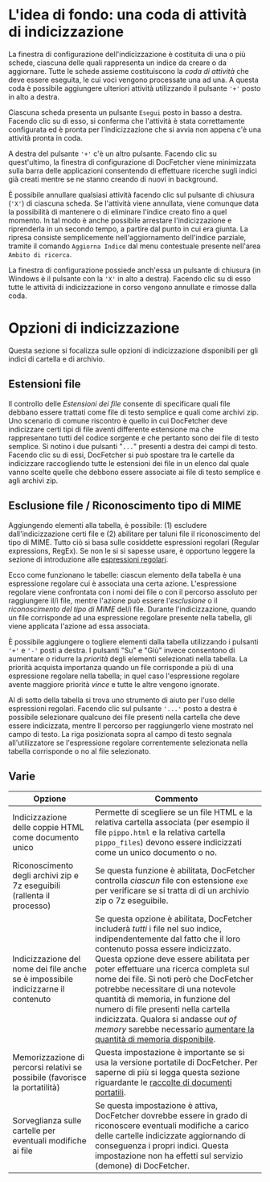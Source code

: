 L'idea di fondo: una coda di attività di indicizzazione
=====================================
La finestra di configurazione dell'indicizzazione è costituita di una o più schede, ciascuna delle quali rappresenta un indice da creare o da aggiornare. Tutte le schede assieme costituiscono la *coda di attività* che deve essere eseguita, le cui voci vengono processate una ad una. A questa coda è possibile aggiungere ulteriori attività utilizzando il pulsante `'+'` posto in alto a destra.

Ciascuna scheda presenta un pulsante `Esegui` posto in basso a destra. Facendo clic su di esso, si conferma che l'attività è stata correttamente configurata ed è pronta per l'indicizzazione che si avvia non appena c'è una attività pronta in coda.

A destra del pulsante `'+'` c'è un altro pulsante. Facendo clic su quest'ultimo, la finestra di configurazione di DocFetcher viene minimizzata sulla barra delle applicazioni consentendo di effettuare ricerche sugli indici già creati mentre se ne stanno creando di nuovi in background.

È possibile annullare qualsiasi attività facendo clic sul pulsante di chiusura (`'X'`) di ciascuna scheda. Se l'attività viene annullata, viene comunque data la possibilità di mantenere o di eliminare l'indice creato fino a quel momento. In tal modo è anche possibile arrestare l'indicizzazione e riprenderla in un secondo tempo, a partire dal punto in cui era giunta. La ripresa consiste semplicemente nell'aggiornamento dell'indice parziale, tramite il comando `Aggiorna Indice` dal menu contestuale presente nell'area `Ambito di ricerca`.

La finestra di configurazione possiede anch'essa un pulsante di chiusura (in Windows è il pulsante con la `'X'` in alto a destra). Facendo clic su di esso tutte le attività di indicizzazione in corso vengono annullate e rimosse dalla coda.

Opzioni di indicizzazione
================
Questa sezione si focalizza sulle opzioni di indicizzazione disponibili per gli indici di cartella e di archivio.

Estensioni file
---------------
Il controllo delle *Estensioni dei file* consente di specificare quali file debbano essere trattati come file di testo semplice e quali come archivi zip. Uno scenario di comune riscontro è quello in cui DocFetcher deve indicizzare certi tipi di file aventi differente estensione ma che rappresentano tutti del codice sorgente e che pertanto sono dei file di testo semplice. Si notino i due pulsanti "`...`" presenti a destra dei campi di testo. Facendo clic su di essi, DocFetcher si può spostare tra le cartelle da indicizzare raccogliendo tutte le estensioni dei file in un elenco dal quale vanno scelte quelle che debbono essere associate ai file di testo semplice e agli archivi zip.

Esclusione file / Riconoscimento tipo di MIME
--------------------------------
Aggiungendo elementi alla tabella, è possibile: (1) escludere dall'indicizzazione certi file e (2) abilitare per taluni file il riconoscimento del tipo di MIME. Tutto ciò si basa sulle cosiddette espressioni regolari (Regular expressions, RegEx). Se non le si si sapesse usare, è opportuno leggere la sezione di introduzione alle [espressioni regolari](Regular_Expressions.html).

Ecco come funzionano le tabelle: ciascun elemento della tabella è una espressione regolare cui è associata una certa azione. L'espressione regolare viene confrontata con i nomi dei file o con il percorso assoluto per raggiungere il/i file, mentre l'azione può essere l'*esclusione* o il *riconoscimento del tipo di MIME* del/i file. Durante l'indicizzazione, quando un file corrisponde ad una espressione regolare presente nella tabella, gli viene applicata l'azione ad essa associata.

È possibile aggiungere o togliere elementi dalla tabella utilizzando i pulsanti `'+'` e `'-'` posti a destra. I pulsanti "Su" e "Giù" invece consentono di aumentare o ridurre la *priorità* degli elementi selezionati nella tabella. La priorità acquista importanza quando un file corrisponde a più di una espressione regolare nella tabella; in quel caso l'espressione regolare avente maggiore priorità *vince* e tutte le altre vengono ignorate.

Al di sotto della tabella si trova uno strumento di aiuto per l'uso delle espressioni regolari. Facendo clic sul pulsante `'...'` posto a destra è possibile selezionare qualcuno dei file presenti nella cartella che deve essere indicizzata, mentre ll percorso per raggiungerlo viene mostrato nel campo di testo. La riga posizionata sopra al campo di testo segnala all'utilizzatore se l'espressione regolare correntemente selezionata nella tabella corrisponde o no al file selezionato.

Varie
--------------------------------
Opzione | Commento
-------|--------
Indicizzazione delle coppie HTML come documento unico | Permette di scegliere se un file HTML e la relativa cartella associata (per esempio il file `pippo.html` e la relativa cartella `pippo_files`) devono essere indicizzati come un unico documento o no.
Riconoscimento degli archivi zip e 7z eseguibili (rallenta il processo) | Se questa funzione è abilitata, DocFetcher controlla *ciascun* file con estensione `exe` per verificare se si tratta di di un archivio zip o 7z eseguibile.
Indicizzazione del nome dei file anche se è impossibile indicizzarne il contenuto | Se questa opzione è abilitata, DocFetcher includerà *tutti* i file nel suo indice, indipendentemente dal fatto che il loro contenuto possa essere indicizzato. Questa opzione deve essere abilitata per poter effettuare una ricerca completa sul nome dei file. Si noti però che DocFetcher potrebbe necessitare di una notevole quantità di memoria, in funzione del numero di file presenti nella cartella indicizzata. Qualora si andasse *out of memory* sarebbe necessario [aumentare la quantità di memoria disponibile](Memory_Limit.html).
Memorizzazione di percorsi relativi se possibile (favorisce la portatilità) | Questa impostazione è importante se si usa la versione portatile di DocFetcher. Per saperne di più si legga questa sezione riguardante le [raccolte di documenti portatili](Portable_Repositories.html).
Sorveglianza sulle cartelle per eventuali modifiche ai file | Se questa impostazione è attiva, DocFetcher dovrebbe essere in grado di riconoscere eventuali modifiche a carico delle cartelle indicizzate aggiornando di conseguenza i propri indici. Questa impostazione non ha effetti sul servizio (demone) di DocFetcher.